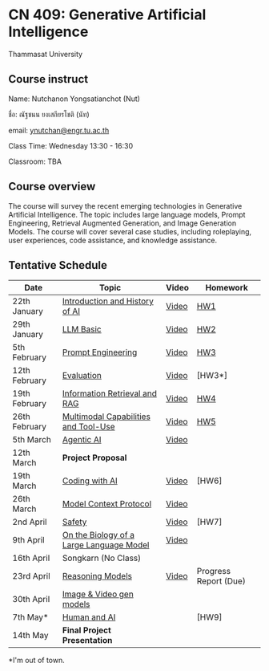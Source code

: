 # CN 409: Generative Artificial Intelligence
Thammasat University 

## Course instruct

Name: Nutchanon Yongsatianchot (Nut)

ชื่อ: ณัฐชนน ยงเสถียรโชติ (นัท)

email: ynutchan@engr.tu.ac.th

Class Time: Wednesday 13:30 - 16:30

Classroom: TBA

## Course overview 
The course will survey the recent emerging technologies in Generative Artificial Intelligence. The topic includes large language models, Prompt Engineering, Retrieval Augmented Generation, and Image Generation Models. The course will cover several case studies, including roleplaying, user experiences, code assistance, and knowledge assistance.

## Tentative Schedule

| Date  |   Topic   |  Video   | Homework |
| ----- | --------- | -------- | -------- |
| 22th January  | [Introduction and History of AI](https://docs.google.com/presentation/d/1mLymOtXZiAUXmx33MekqXzayVw1x36-Mij680x-9F_4/edit?usp=sharing)    | [Video](https://www.youtube.com/watch?v=byZbmHHMTPI&list=PLsv6S1BSj2Qt0hhATgkUMe0_fguiJDfmU&index=2)         | [HW1](https://docs.google.com/presentation/d/1mLymOtXZiAUXmx33MekqXzayVw1x36-Mij680x-9F_4/edit?usp=sharing)   |   
| 29th January  | [LLM Basic](https://docs.google.com/presentation/d/1otdPZ9RpoYTGBNWfa4CQrowG-SWhDcb2mXdU6xQss5Q/edit?usp=sharing)          | [Video](https://www.youtube.com/watch?v=qxaapM3d6BI&list=PLsv6S1BSj2Qt0hhATgkUMe0_fguiJDfmU)          | [HW2](https://colab.research.google.com/github/yongsa-nut/TU_CN409_GenAI_67_2/blob/main/CN409_HW2.ipynb)   |   
| 5th February  | [Prompt Engineering](https://docs.google.com/presentation/d/1I42C5r9kS2p9J_PFPE7N-580-bwWgMmZMw7cw8tMQDg/edit?usp=sharing)      | [Video](https://www.youtube.com/watch?v=lH8Bc4ATuF8)         | [HW3](https://colab.research.google.com/github/yongsa-nut/TU_CN409_GenAI_67_2/blob/main/CN409_HW3_Prompt_Engineering.ipynb)   |   
| 12th February | [Evaluation](https://docs.google.com/presentation/d/1nUs5U_ETiB_XJ40ja-W8TlPcvPYiTkROOMJOpg7ypLs/edit?usp=sharing)          | [Video](https://www.youtube.com/watch?v=xkGYDa3hV6E)         | [HW3*]        |
| 19th February | [Information Retrieval and RAG](https://docs.google.com/presentation/d/16OI1N-blBcp3dVCIdiBpS6MWydLpzuF-rwPOgbR5v4w/edit?usp=sharing)   | [Video](https://youtu.be/AeTgf_XNdOw)         | [HW4](https://colab.research.google.com/github/yongsa-nut/TU_CN409_GenAI_67_2/blob/main/CN_409_HW_4_RAG_and_Eval.ipynb)   |
| 26th February | [Multimodal Capabilities and Tool-Use](https://docs.google.com/presentation/d/19RwwitdVJyoxj9mXFuyQFub9QldgV9exuGu9-riYdUE/edit?usp=sharing)      | [Video](https://youtu.be/wjkTtEsCwlM)         | [HW5](https://docs.google.com/document/d/1CQePtV-Gr5XJaYNpL1BcF0bpkJHoV6QKyJpj8pFsf0c/edit?usp=sharing)   |
| 5th  March    | [Agentic AI](https://docs.google.com/presentation/d/1b9bNb5mIunuMBPIC12yfsp-pQ_b-3SGROhToGH0MSB8/edit?usp=sharing)                                |  [Video](https://youtu.be/tl9S2bGHs0I)        |    |
| 12th  March   | **Project Proposal**                      |          |         |
| 19th  March   | [Coding with AI](https://docs.google.com/presentation/d/1G6USOmqlWyHIBn5FNFWXNPUENwQpw5uBlDnesKz1YVs/edit?usp=sharing)      |  [Video](https://youtu.be/R83vbJvUC3g)        | [HW6]   |
| 26th  March   | [Model Context Protocol](https://docs.google.com/presentation/d/1L6hwCi2xMV9Rkstet9F4UwY4dhHY4N4pl0JkCmreu08/edit?usp=sharing)    | [Video](https://youtu.be/E0pQMwa0u00)        |         |
| 2nd  April    | [Safety](https://docs.google.com/presentation/d/1qeMR-1hN8ka53hejhAEO6-EA3uKL8s6SNZyXTPem-Do/edit?usp=sharing)               | [Video](https://youtu.be/6Jws7ZpY03c)         | [HW7]   |
| 9th  April    | [On the Biology of a Large Language Model](https://docs.google.com/presentation/d/1KZCC8KPZV1Wry4O6RCluWoUWjsxHfOSDYNg7r97JGNA/edit?usp=sharing)                     | [Video](https://youtu.be/eFUQpiP8Fcw)         |         |
| 16th April    | Songkarn (No Class)                       |          |         |
| 23rd April    | [Reasoning Models](https://docs.google.com/presentation/d/1rx5cN6YXiiV8t_2cJ2SbeN8nBBXv-S13gNVkpb6iwjw/edit?usp=sharing)    | [Video](https://youtu.be/_fL6r7ORTck)          | Progress Report (Due)   |
| 30th April    | [Image & Video gen models](https://docs.google.com/presentation/d/1BPi2W9IS6XHiLHQt9ilYQJPh61qX-BOeCWOaXx0yW3M/edit?usp=sharing)                        |          |         |
| 7th  May*     | [Human and AI](https://docs.google.com/presentation/d/1kv0yhwd3ZVo1O3tg9k6Z4sx5zzIxD6bj1OxkSxxJ1nk/edit?usp=sharing)                 |          | [HW9]  |
| 14th May      | **Final Project Presentation**            |          |         |   

*I'm out of town.

